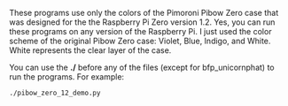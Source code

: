These programs use only the colors of the Pimoroni Pibow Zero case that was designed for the the Raspberry Pi Zero version 1.2.
Yes, you can run these programs on any version of the Raspberry Pi. I just used the color scheme of the original Pibow Zero case: Violet, Blue, Indigo, and White. White represents the clear layer of the case.

You can use the **./** before any of the files (except for bfp_unicornphat) to run the programs. For example:

` ./pibow_zero_12_demo.py `


